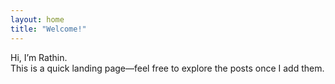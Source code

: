 ```yaml
---
layout: home
title: "Welcome!"
---
```


Hi, I’m Rathin.  
This is a quick landing page—feel free to explore the posts once I add them.
